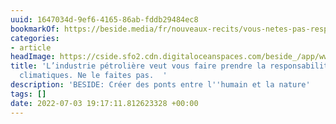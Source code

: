 ```yaml
---
uuid: 1647034d-9ef6-4165-86ab-fddb29484ec8
bookmarkOf: https://beside.media/fr/nouveaux-recits/vous-netes-pas-responsable-des-changements-climatiques/
categories:
- article
headImage: https://cside.sfo2.cdn.digitaloceanspaces.com/beside_/app/www/2022/06/Illustration-3-FB.jpg
title: 'L’industrie pétrolière veut vous faire prendre la responsabilité des changements
  climatiques. Ne le faites pas.  '
description: 'BESIDE: Créer des ponts entre l''humain et la nature'
tags: []
date: 2022-07-03 19:17:11.812623328 +00:00
---
```


